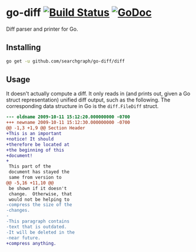# go-diff [![Build Status](https://travis-ci.org/searchgraph/go-diff.svg?branch=master)](https://travis-ci.org/searchgraph/go-diff) [![GoDoc](https://godoc.org/github.com/searchgraph/go-diff/diff?status.svg)](https://godoc.org/github.com/searchgraph/go-diff/diff)

Diff parser and printer for Go.

Installing
----------

```bash
go get -u github.com/searchgraph/go-diff/diff
```

Usage
-----

It doesn't actually compute a diff. It only reads in (and prints out, given a Go struct representation) unified diff output, such as the following. The corresponding data structure in Go is the `diff.FileDiff` struct.

```diff
--- oldname	2009-10-11 15:12:20.000000000 -0700
+++ newname	2009-10-11 15:12:30.000000000 -0700
@@ -1,3 +1,9 @@ Section Header
+This is an important
+notice! It should
+therefore be located at
+the beginning of this
+document!
+
 This part of the
 document has stayed the
 same from version to
@@ -5,16 +11,10 @@
 be shown if it doesn't
 change.  Otherwise, that
 would not be helping to
-compress the size of the
-changes.
-
-This paragraph contains
-text that is outdated.
-It will be deleted in the
-near future.
+compress anything.
```
